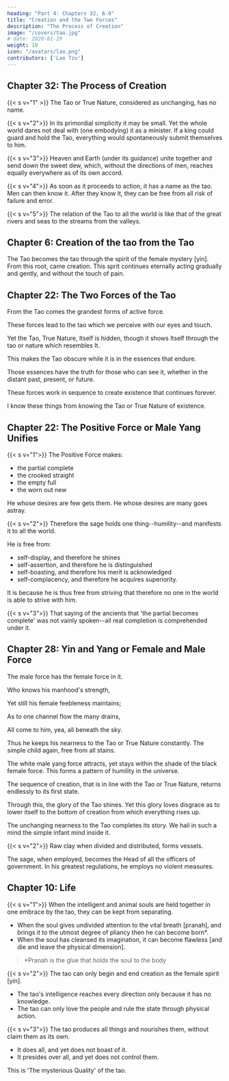 ```yaml
---
heading: "Part 4: Chapters 32, 6-9"
title: "Creation and the Two Forces"
description: "The Process of Creation"
image: "/covers/tao.jpg"
# date: 2020-01-29
weight: 10
icon: "/avatars/lao.png"
contributors: ['Lao Tzu']
---
```




## Chapter 32: The Process of Creation

{{< s v="1" >}} The Tao or True Nature, considered as unchanging, has no name.


{{< s v="2">}} In its primordial simplicity it may be small. Yet the whole world dares not deal with (one embodying) it as a minister. If a king could guard and hold the Tao, everything would spontaneously submit themselves to him.


{{< s v="3">}} Heaven and Earth (under its guidance) unite together and send down the sweet dew, which, without the directions of men, reaches equally everywhere as of its own accord.


{{< s v="4">}} As soon as it proceeds to action, it has a name as the tao. Men can then know it. After they know it, they can be free from all risk of failure and error.


{{< s v="5">}} The relation of the Tao to all the world is like that of the great rivers and seas to the streams from the valleys.


## Chapter 6: Creation of the tao from the Tao

The Tao becomes the tao through the spirit of the female mystery [yin]. From this root, came creation. This sprit continues eternally acting gradually and gently, and without the touch of pain.

<!-- The valley spirit dies not, aye the same.
The  thus do we name.
Its gate, from which at first they issued forth,
Is called the root from which grew heaven and earth.
Long and unbroken does its power remain,
Used  -->


## Chapter 22: The Two Forces of the Tao

From the Tao comes the grandest forms of active force.

These forces lead to the tao which we perceive with our eyes and touch. 

Yet the Tao, True Nature, Itself is hidden, though it shows Itself through the tao or nature which resembles It.

This makes the Tao obscure while it is in the essences that endure.

Those essences have the truth for those who can see it, whether in the distant past, present, or future. 

<!-- Now it is so; 'twas so of old.
Its name—what passes not away;
So, in their beautiful array, -->

These forces work in sequence to create existence that continues forever.

I know these things from knowing the Tao or True Nature of existence.
<!-- How know I that it is so with all the beauties of existing things? By this (nature of the Tao). -->


## Chapter 22: The Positive Force or Male Yang Unifies

{{< s v="1">}} The Positive Force makes:
- the partial complete
- the crooked straight
- the empty full
- the worn out new

He whose desires are few gets them. He whose desires are many goes astray.



{{< s v="2">}} Therefore the sage holds one thing--humility--and manifests it to all the world. 

He is free from:
- self-display, and therefore he shines
- self-assertion, and therefore he is distinguished
- self-boasting, and therefore his merit is acknowledged
- self-complacency, and therefore he acquires superiority. 

It is because he is thus free from striving that therefore no one in the world is able to strive with him.


{{< s v="3">}} That saying of the ancients that 'the partial becomes complete' was not vainly spoken--all real completion is comprehended under it.



## Chapter 28: Yin and Yang or Female and Male Force 

The male force has the female force in it. 

Who knows his manhood's strength,
   
Yet still his female feebleness maintains;

As to one channel flow the many drains,

All come to him, yea, all beneath the sky.

<!-- This keeps his  -->
Thus he keeps his nearness to the Tao or True Nature constantly. <!-- excellence -->
The simple child again, free from all stains.


The white male yang force attracts, yet stays within the shade of the black female force. 
This forms a pattern of humility in the universe.


<!--    Who knows how white attracts,
   Yet always keeps himself within black's shade,

   The pattern of humility displayed,
   Displayed in view of all beneath the sky; -->


The sequence of creation, that is in line with the Tao or True Nature, returns endlessly to its first state.

<!--    He in the unchanging excellence arrayed,
   Endless return to man's first state has made. -->

Through this, the glory of the Tao shines. Yet this glory loves disgrace as to lower itself to the bottom of creation from which everything rises up. 

<!--    Who knows how glory shines,
   Yet loves disgrace, nor e'er for it is pale; -->

<!--    Behold his presence in a spacious vale,
   To which men come from all beneath the sky. -->

The unchanging nearness to the Tao completes its story. We hail in such a mind the simple infant mind inside it.



{{< s v="2">}} Raw clay<!-- The unwrought material, --> when divided and distributed, forms vessels. 

The sage, when employed, becomes the Head of all the officers of government. In his greatest regulations, he employs no violent measures.



## Chapter 10: Life

{{< s v="1">}} When the intelligent and animal souls are held together in one embrace by the tao, they can be kept from separating. 
- When the soul gives undivided attention to the vital breath [pranah], and brings it to the utmost degree of pliancy then he can become born*<!--  as a (tender) babe -->. 
- When the soul has cleansed its imagination, it can become flawless [and die and leave the physical dimension].

> *Pranah is the glue that holds the soul to the body




{{< s v="2">}} <!-- In , cannot he proceed without any (purpose of) action?  --> The tao can only begin and end creation as the female spirit [yin].
<!-- In the opening and shutting of his gates of heaven, cannot he do so as a female bird?  -->
- The tao's intelligence reaches every direction only because it has no knowledge. 
- The tao can only love the people and rule the state through physical action.
<!-- , cannot he (appear to) be without knowledge? -->



{{< s v="3">}} The tao produces all things and nourishes them, without claim them as its own. 
- It does all, and yet does not boast of it. 
- It presides over all, and yet does not control them. 

This is 'The mysterious Quality' of the tao.
